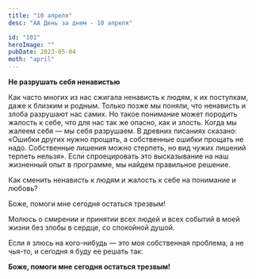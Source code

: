 ```yaml
---
title: "10 апреля"
desc: "АА День за днем - 10 апреля"

id: "101"
heroImage: ""
pubDate: 2023-05-04
moth: "april"
---
```


**Не разрушать себя ненавистью**

Как часто многих из нас сжигала ненависть к людям, к их поступкам, даже к
близким и родным. Только позже мы поняли, что ненависть и злоба разрушают нас
самих. Но такое понимание может породить жалость к себе, что для нас так же
опасно, как и злость. Когда мы жалеем себя — мы себя разрушаем. В древних
писаниях сказано: «Ошибки других нужно прощать, а собственные ошибки прощать
не надо. Собственные лишения можно стерпеть, но вид чужих лишений терпеть
нельзя». Если спроецировать это высказывание на наш жизненный опыт в
программе, мы найдем правильное решение.

Как сменить ненависть к людям и жалость к себе на понимание и любовь?

Боже, помоги мне сегодня остаться трезвым!

Молюсь о смирении и принятии всех людей и всех событий в моей жизни без злобы
в сердце, со спокойной душой.

Если я злюсь на кого-нибудь — это моя собственная проблема, а не чья-то, и
сегодня я буду ее решать так:

**Боже, помоги мне сегодня остаться трезвым!**
